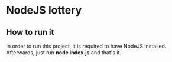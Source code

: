 # NodeJS lottery

## How to run it

In order to run this project, it is required to have NodeJS installed. Afterwards, just run **node index.js** and that's it.
